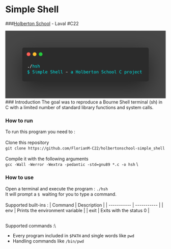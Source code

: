 
# Simple Shell
###[Holberton School](https://www.holbertonschool.fr/) - Laval #C22

<img src="/img/header.png">
### Introduction
The goal was to reproduce a Bourne Shell terminal (sh) in C with a limited number of standard library functions and system calls.

### How to run
To run this program you need to :\
\
Clone this repository\
``git clone https://github.com/FlorianM-C22/holbertonschool-simple_shell``\
\
Compile it with the following arguments\
``gcc -Wall -Werror -Wextra -pedantic -std=gnu89 *.c -o hsh``
\
### How to use
Open a terminal and execute the program :
``./hsh``\
It will prompt a ``$ ``waiting for you to type a command.\
\
Supported built-ins :
| Command  | Description   |
| ----------- | ----------- |
| env  | Prints the environment variable   |
| exit  | Exits with the status 0       |

\
Supported commands :\

* Every program included in ``$PATH`` and single words like ``pwd``
* Handling commands like ``/bin/pwd``



